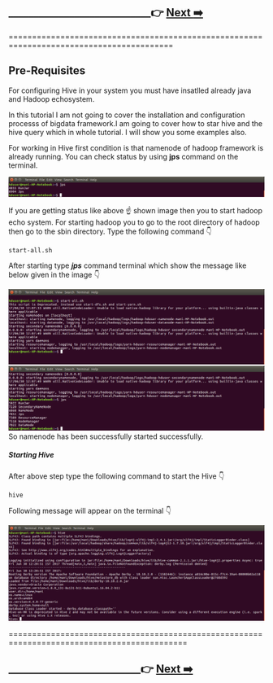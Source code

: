 ## ____________________________:point_right:        [Next :arrow_right:](https://github.com/maniram-yadav/Hive/tree/master/CreationOfDatabase)

=========================================================================================

## Pre-Requisites

For configuring Hive in your system you must have insatlled already java and Hadoop echosystem.

In this tutorial I am not going to cover the installation and configuration processs of bigdata framework.I am going to cover how to star hive and the hive query which in whole tutorial. I will show you some  examples also.

For working in Hive first condition is that namenode of hadoop framework  is already running. You can check status by using **jps** command on the terminal.

![jps](https://github.com/maniram-yadav/Hive/blob/master/images/jpsstatus.png)

If you are getting status like above :point_up: shown image then you to start hadoop echo system. For starting hadoop you to go to the root directory of hadoop then go to the sbin directory.
Type the following command :point_down:

```
start-all.sh
```
After starting type **_jps_** command terminal which show the message like below given 
in the image :point_down:

![jps](https://github.com/maniram-yadav/Hive/blob/master/images/starthadoop.png)
![jpsstatus](https://github.com/maniram-yadav/Hive/blob/master/images/jps.png)
So namenode has been successfully started successfully.

##### Starting Hive

After above step type the following command to start the Hive :point_down:
```
hive
```
Following message will appear on the terminal :point_down:

![hive](https://github.com/maniram-yadav/Hive/blob/master/images/starthive.png)

============================================================================================

## __________________________:point_right:        [Next :arrow_right:](https://github.com/maniram-yadav/Hive/tree/master/CreationOfDatabase)
